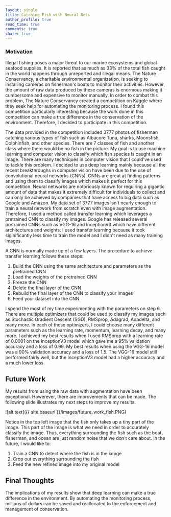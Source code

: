 ```yaml
---
layout: single
title: Catching Fish with Neural Nets
author_profile: true
read_time: true
comments: true
share: true
---
```


### Motivation

Illegal fishing poses a major threat to our marine ecosystems and global seafood supplies. It is reported that as much as 33% of the total fish caught in the world happens through unreported and illegal means. The Nature Conservancy, a charitable environmental organization, is seeking to installing cameras on fisherman's boats to monitor their activities. However, the amount of raw data produced by these cameras is enormous making it cumbersome and expensive to monitor manually. In order to combat this problem, The Nature Conservancy created a competition on Kaggle where they seek help for automating the monitoring process. I found this competition particularly interesting because the work done in this competition can make a true difference in the conservation of the environment. Therefore, I decided to participate in this competition.

The data provided in the competition included 3777 photos of fisherman catching various types of fish such as Albacore Tuna, sharks, Moonsfish, Dolphinfish, and other species. There are 7 classes of fish and another class where there would be no fish in the picture. My goal is to use machine learning and computer vision to classify which fish species is caught in an image. There are many techniques in computer vision that I could've used to tackle this problem. I decided to use deep learning mainly because all the recent breakthroughs in computer vision have been due to the use of convolutional neural networks (CNNs). CNNs are great at finding patterns and using them to classify images which makes it perfect for this competition. Neural networks are notoriously known for requiring a gigantic amount of data that makes it extremely difficult for individuals to collect and can only be achieved by companies that have access to big data such as Google and Amazon. My data set of 3777 images isn't nearly enough to train a neural network from scratch even with image augmentation. Therefore, I used a method called transfer learning which leverages a pretrained CNN to classify my images. Google has released several pretrained CNNs such as VGG-16 and InceptionV3 which have different architectures and weights. I used transfer learning because it took siginificantly less time to train the model and I didn't need as many training images.

A CNN is normally made up of a few layers. The procedure to achieve transfer learning follows these steps:

1. Build the CNN using the same architecture and parameters as the pretrained CNN
2. Load the weights of the pretrained CNN
3. Freeze the CNN
4. Delete the final layer of the CNN
5. Rebuild the final layer of the CNN to classify your images
6. Feed your dataset into the CNN

I spend the most of my time experimenting with the parameters on step 6. There are multiple optimizers that could be used to classify my images such as Stochastic Gradient Descent (SGD), RMSprop, Adagrad, Adadelta, and many more. In each of these optimizers, I could choose many different parameters such as the learning rate, momentum, learning decay, and many more. I achieved my best results when I used RMSprop with a learning rate of 0.0001 on the InceptionV3 model which gave me a 95% validation accuracy and a loss of 0.99. My best results when using the VGG-16 model was a 90% validation accuracy and a loss of 1.5. The VGG-16 model still performed fairly well, but the InceptionV3 model had a higher accuracy and a much lower loss.

## Future Work

My results from using the raw data with augmentation have been exceptional. Howerever, there are improvements that can be made. The following slide illustrates my next steps to improve my results.

![alt text]({{ site.baseurl }}/images/future_work_fish.PNG)

Notice in the top left image that the fish only takes up a tiny part of the image. This part of the image is what we need in order to accurately classify the image. Thus, everything surrounding the fish such as the boat, fisherman, and ocean are just random noise that we don't care about. In the future, I would like to:

1. Train a CNN to detect where the fish is in the iamge
2. Crop out everything surrounding the fish
3. Feed the new refined image into my original model

## Final Thoughts

The implications of my results show that deep learning can make a true difference in the environment. By automating the monitoring process, millions of dollars can be saved and reallocated to the enforcement and management of conservation. 
